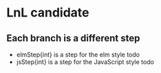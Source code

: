 # LnL candidate
## Each branch is a different step
* elmStep{int} is a step for the elm style todo
* jsStep{int} is a step for the JavaScript style todo